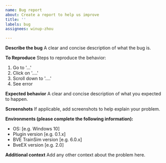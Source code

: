 ```yaml
---
name: Bug report
about: Create a report to help us improve
title: ''
labels: bug
assignees: winup-zhou

---
```


**Describe the bug**
A clear and concise description of what the bug is.

**To Reproduce**
Steps to reproduce the behavior:
1. Go to '...'
2. Click on '....'
3. Scroll down to '....'
4. See error

**Expected behavior**
A clear and concise description of what you expected to happen.

**Screenshots**
If applicable, add screenshots to help explain your problem.

**Environments (please complete the following information):**
 - OS: [e.g. Windows 10]
 - Plugin version [e.g. 0.1.x]
 - BVE TrainSim version [e.g. 6.0.x]
 - BveEX version [e.g. 2.0]

**Additional context**
Add any other context about the problem here.
